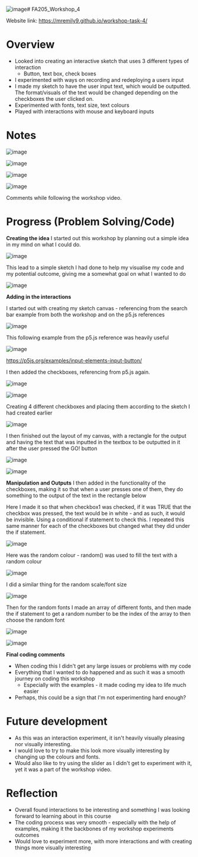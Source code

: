 ![image](https://github.com/user-attachments/assets/8caf0376-f69b-483d-ab3a-ab7617561b16)# FA205_Workshop_4

Website link: https://mremily9.github.io/workshop-task-4/


# Overview
- Looked into creating an interactive sketch that uses 3 different types of interaction
   - Button, text box, check boxes
- I experimented with ways on recording and redeploying a users input
- I made my sketch to have the user input text, which would be outputted. The format/visuals of the text would be changed depending on the checkboxes the user clicked on.
- Experimented with fonts, text size, text colours
- Played with interactions with mouse and keyboard inputs 

  
# Notes

![image](https://github.com/user-attachments/assets/ebd69cf6-1e8d-4cf7-931a-a9133c9a6da1)

![image](https://github.com/user-attachments/assets/6ba3b708-b05d-4962-beaa-00467bdf443f)

![image](https://github.com/user-attachments/assets/8be02110-cae2-4a7d-969e-c0aac50a5e7c)

![image](https://github.com/user-attachments/assets/1ef59223-295f-4195-9027-749fae067b06)


Comments while following the workshop video. 



# Progress (Problem Solving/Code)
**Creating the idea**
I started out this workshop by planning out a simple idea in my mind on what I could do. 

![image](https://github.com/user-attachments/assets/433e3a64-5c7c-4a4f-afe0-4abee79d8d19)

This lead to a simple sketch I had done to help my visualise my code and my potential outcome, giving me a somewhat goal on what I wanted to do 

![image](https://github.com/user-attachments/assets/b08eb0e6-8205-49cb-b311-0bc962a78426)



**Adding in the interactions**

I started out with creating my sketch canvas - referencing from the search bar example from both the workshop and on the p5.js references

![image](https://github.com/user-attachments/assets/b5836d82-5db3-4754-94f8-0530867f9a80)

This following example from the p5.js reference was heavily useful

![image](https://github.com/user-attachments/assets/4cc7e170-4270-4eb0-9f1e-61d8b0810ad3)


https://p5js.org/examples/input-elements-input-button/

I then added the checkboxes, referencing from p5.js again. 

![image](https://github.com/user-attachments/assets/8f4850cd-d7fa-4e9e-9e86-1e2b434c5020)


![image](https://github.com/user-attachments/assets/56d4c33d-ebcf-4d70-b04b-81d11fdec43a)

Creating 4 different checkboxes and placing them according to the sketch I had created earlier

![image](https://github.com/user-attachments/assets/0cd45685-222a-4d0f-b5dc-74b845469473)

I then finished out the layout of my canvas, with a rectangle for the output and having the text that was inputted in the textbox to be outputted in it after the user pressed the GO! button 

![image](https://github.com/user-attachments/assets/48cab434-54e1-42fb-9a07-a1b9dd5d3e44)

![image](https://github.com/user-attachments/assets/36f783cb-8029-403a-80e2-c84789144eb0)


**Manipulation and Outputs**
I then added in the functionality of the checkboxes, making it so that when a user presses one of them, they do something to the output of the text in the rectangle below 

Here I made it so that when checkbox1 was checked, if it was TRUE that the checkbox was pressed, the text would be in white - and as such, it would be invisible. Using a conditional if statement to check this. I repeated this same manner for each of the checkboxes but changed what they did under the if statement. 

![image](https://github.com/user-attachments/assets/95d31832-c951-4983-9ef0-0d42ab8f7e67)

Here was the random colour - random() was used to fill the text with a random colour 

![image](https://github.com/user-attachments/assets/fa1684bf-b8f5-4c37-9ded-174672c35a3a)

I did a similar thing for the random scale/font size 

![image](https://github.com/user-attachments/assets/67dd97d7-d00b-4f44-98a8-0d4a68117d14)


Then for the random fonts I made an array of different fonts, and then made the if statement to get a random number to be the index of the array to then choose the random font

![image](https://github.com/user-attachments/assets/50e426c2-0bfc-4d2b-a497-dbf8e0507bdb)

![image](https://github.com/user-attachments/assets/7517b655-f817-49f2-8b33-1c0b9b1b3392)

**Final coding comments** 
- When coding this I didn't get any large issues or problems with my code
- Everything that I wanted to do happened and as such it was a smooth journey on coding this workshop
   - Especially with the examples - it made coding my idea to life much easier
- Perhaps, this could be a sign that I'm not experimenting hard enough? 


# Future development 
- As this was an interaction experiment, it isn't heavily visually pleasing nor visually interesting.
- I would love to try to make this look more visually interesting by changing up the colours and fonts.
- Would also like to try using the slider as I didn't get to experiment with it, yet it was a part of the workshop video. 


# Reflection
- Overall found interactions to be interesting and something I was looking forward to learning about in this course
- The coding process was very smooth - especially with the help of examples, making it the backbones of my workshop experiments outcomes
- Would love to experiment more, with more interactions and with creating things more visually interesting

